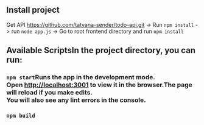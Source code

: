## Install project
Get API https://github.com/tatyana-sender/todo-api.git -> 
Run `npm install` -> run `node app.js` ->
Go to root frontend directory and run `npm install`

## Available ScriptsIn the project directory, you can run:

### `npm start`Runs the app in the development mode.<br />Open [http://localhost:3001](http://localhost:3001) to view it in the browser.The page will reload if you make edits.<br />You will also see any lint errors in the console.

### `npm build`